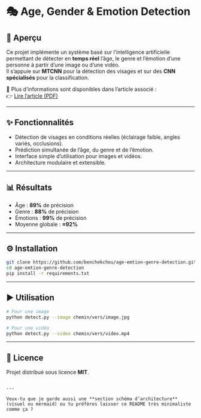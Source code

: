 

# 🎭 Age, Gender & Emotion Detection

## 📖 Aperçu
Ce projet implémente un système basé sur l’intelligence artificielle permettant de détecter en **temps réel** l’âge, le genre et l’émotion d’une personne à partir d’une image ou d’une vidéo.  
Il s’appuie sur **MTCNN** pour la détection des visages et sur des **CNN spécialisés** pour la classification.  

📄 Plus d’informations sont disponibles dans l’article associé :  
👉 [Lire l’article (PDF)]("https://github.com/benchekchou/age-emtion-genre-detection/blob/main/article.pdf")

---

## ✨ Fonctionnalités
- Détection de visages en conditions réelles (éclairage faible, angles variés, occlusions).  
- Prédiction simultanée de l’âge, du genre et de l’émotion.  
- Interface simple d’utilisation pour images et vidéos.  
- Architecture modulaire et extensible.  

---

## 📊 Résultats
- Âge : **89%** de précision  
- Genre : **88%** de précision  
- Émotions : **99%** de précision  
- Moyenne globale : **≈92%**  

---

## ⚙️ Installation
```bash
git clone https://github.com/benchekchou/age-emtion-genre-detection.git
cd age-emtion-genre-detection
pip install -r requirements.txt
````

---

## ▶️ Utilisation

```bash
# Pour une image
python detect.py --image chemin/vers/image.jpg

# Pour une vidéo
python detect.py --video chemin/vers/video.mp4
```

---

## 📜 Licence

Projet distribué sous licence **MIT**.

```

---

Veux-tu que je garde aussi une **section schéma d’architecture** (visuel ou mermaid) ou tu préfères laisser ce README très minimaliste comme ça ?
```
